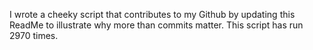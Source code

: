 I wrote a cheeky script that contributes to my Github by updating this ReadMe to illustrate why more than commits matter. This script has run 2970 times.